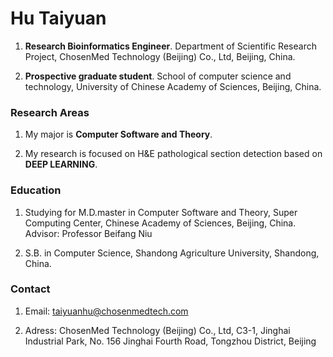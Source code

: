 # Hu Taiyuan

1. **Research Bioinformatics Engineer**. Department of Scientific Research Project, ChosenMed Technology (Beijing) Co., Ltd, Beijing, China.

2. **Prospective graduate student**. School of computer science and technology, University of Chinese Academy of Sciences, Beijing, China.


### Research Areas

1. My major is **Computer Software and Theory**.

2. My research is focused on H&E pathological section detection based on **DEEP LEARNING**.



### Education

1. Studying for M.D.master in Computer Software and Theory, Super Computing Center, Chinese Academy of Sciences, Beijing, China. Advisor: Professor Beifang Niu

2. S.B. in Computer Science, Shandong Agriculture University, Shandong, China.


### Contact

1. Email: taiyuanhu@chosenmedtech.com

2. Adress: ChosenMed Technology (Beijing) Co., Ltd, C3-1, Jinghai Industrial Park, No. 156 Jinghai Fourth Road, Tongzhou District, Beijing
